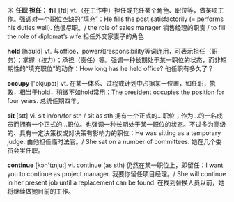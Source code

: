 ☀ <span class="category">**任职 担任：**</span>
<span class="vocabulary">**fill**</span> [fɪl] 
<span class="definition">vt.（在工作中）担任或充任某个角色、职位等，做某项工作。强调对一个职位空缺的“填充”：</span>He fills the post satisfactorily (= performs his duties well). 他很尽职。/ the role of sales manager 销售经理的职责 / to fill the role of diplomat’s wife 担任外交家妻子的角色

<span class="vocabulary">**hold**</span> [həʊld] 
<span class="definition">vt. 与office，power和responsibility等词连用，可表示担任（职务）；掌握（权力）；承担（责任）等。强调一种长期处于某一职位的状态，而非短期性的“填充职位”的动作：</span>How long has he held office? 他任职有多久了？

<span class="vocabulary">**occupy**</span> ['ɒkjupaɪ] 
<span class="definition">vt. 在某一体系、过程或计划中占据某一位置，如任职，执政，相当于hold，稍微不如hold常用：</span>The president occupies the position for four years. 总统任期四年。

<span class="vocabulary">**sit**</span> [sɪt] 
<span class="definition">vi. sit in/on/for sth / sit as sth 拥有一个正式的…职位；作为…的一名成员而拥有一个正式的…职位。也强调一种长期处于某一职位的状态。不过多为高级的、具有一定决策权或对决策有影响力的职位：</span>He was sitting as a temporary judge. 由他担任临时法官。/ She sat on a number of committees. 她在几个委员会里任职。

<span class="vocabulary">**continue**</span> [kən'tɪnju:] 
<span class="definition">vi. continue (as sth) 仍然在某一职位上，即留任：</span>I want you to continue as project manager. 我要你留任项目经理。/ She will continue in her present job until a replacement can be found. 在找到替换人员以前，她将继续做她目前的工作。
